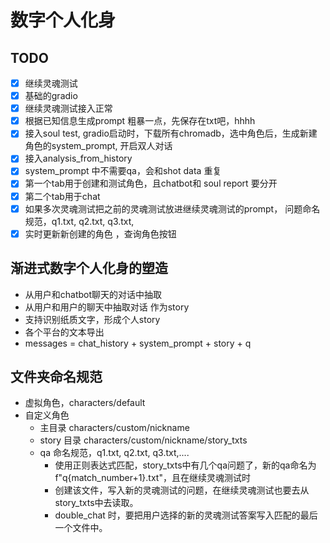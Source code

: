 # 数字个人化身
## TODO
- [x] 继续灵魂测试
- [x] 基础的gradio
- [x] 继续灵魂测试接入正常
- [x] 根据已知信息生成prompt
      粗暴一点，先保存在txt吧，hhhh
- [x] 接入soul test, gradio启动时，下载所有chromadb，选中角色后，生成新建角色的system_prompt, 开启双人对话
- [x] 接入analysis_from_history
- [x] system_prompt 中不需要qa，会和shot data 重复
- [x] 第一个tab用于创建和测试角色，且chatbot和 soul report 要分开
- [x] 第二个tab用于chat
- [x] 如果多次灵魂测试把之前的灵魂测试放进继续灵魂测试的prompt，
      问题命名规范，q1.txt, q2.txt, q3.txt, 
- [x] 实时更新新创建的角色 ，查询角色按钮
  
## 渐进式数字个人化身的塑造
  - 从用户和chatbot聊天的对话中抽取
  - 从用户和用户的聊天中抽取对话 作为story
  - 支持识别纸质文字，形成个人story
  - 各个平台的文本导出
  - messages = chat_history + system_prompt + story + q
## 文件夹命名规范
- 虚拟角色，characters/default
- 自定义角色 
  - 主目录 characters/custom/nickname
  - story 目录 characters/custom/nickname/story_txts
  - qa 命名规范，q1.txt, q2.txt, q3.txt,....
    - 使用正则表达式匹配，story_txts中有几个qa问题了，新的qa命名为 f"q{match_number+1}.txt"，且在继续灵魂测试时
    - 创建该文件，写入新的灵魂测试的问题，在继续灵魂测试也要去从story_txts中去读取。
    - double_chat 时，要把用户选择的新的灵魂测试答案写入匹配的最后一个文件中。